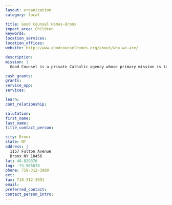 ```yaml
---
layout: organization
category: local

title: Good Counsel Homes-Bronx
impact_area: Children
keywords: 
location_services: 
location_offices: 
website: http://www.goodcounselhomes.org/about/who-we-are/

description: 
mission: |
  Good Counsel is a private Catholic agency whose primary mission is to help homeless pregnant women by providing a loving family environment in a safe and secure shelter. Begun in 1985 by Fr. Benedict Groeschel and Chris Bell, both leaders in the pro-life movement, Good Counsel has grown to five homes in the New York greater metropolitan area.

cash_grants: 
grants: 
service_opp: 
services: 

learn: 
cont_relationship: 

salutation: 
first_name: 
last_name: 
title_contact_person: 

city: Bronx
state: NY
address: |
  1157 Fulton Avenue  
  Bronx NY 10456
lat: 40.829376
lng: -73.905678
phone: 718-312-3980
ext: 
fax: 718-312-3991
email: 
preferred_contact: 
contact_person_intro: 
---
```

